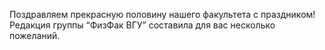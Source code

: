 Поздравляем прекрасную половину нашего факультета с праздником! Редакция группы “ФизФак ВГУ” составила для вас несколько пожеланий.
